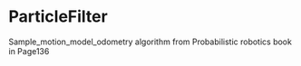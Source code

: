 # ParticleFilter

Sample_motion_model_odometry algorithm from Probabilistic robotics book in Page136
